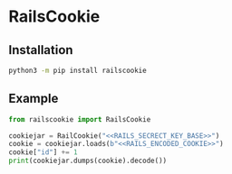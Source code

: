 # RailsCookie
## Installation
```bash
python3 -m pip install railscookie
```

## Example
```python
from railscookie import RailsCookie

cookiejar = RailCookie("<<RAILS_SECRECT_KEY_BASE>>")
cookie = cookiejar.loads(b"<<RAILS_ENCODED_COOKIE>>")
cookie["id"] += 1
print(cookiejar.dumps(cookie).decode())
```
